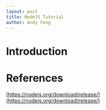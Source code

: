 ```yaml
---
layout: post
title: NodeJS Tutorial
author: Andy Feng
---
```


# Introduction #

# References
[https://nodejs.org/download/release/](https://nodejs.org/download/release/)